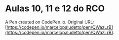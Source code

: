 # Aulas 10, 11 e 12 do RCO

A Pen created on CodePen.io. Original URL: [https://codepen.io/marcelopaludetto/pen/QWazLrB](https://codepen.io/marcelopaludetto/pen/QWazLrB).

